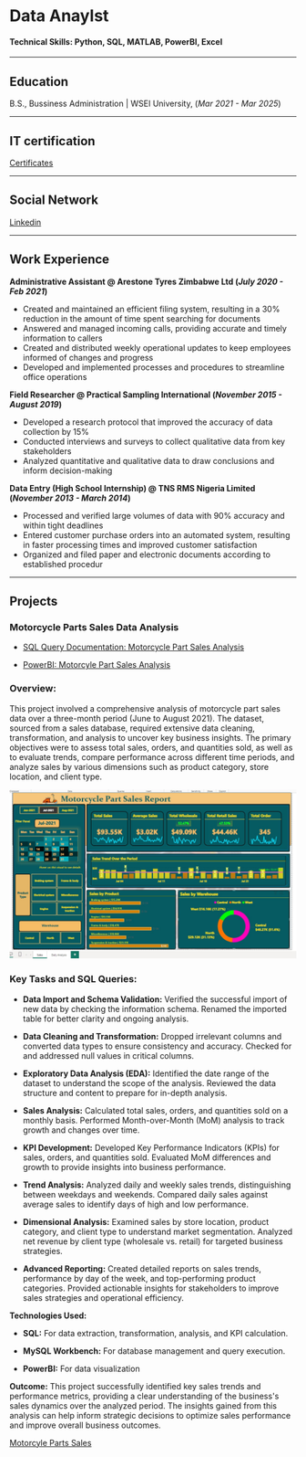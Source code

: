 # Data Anaylst

#### Technical Skills: Python, SQL, MATLAB, PowerBI, Excel

---
## Education

B.S., Bussiness Administration | WSEI University, (_Mar 2021 - Mar 2025_)	

---
## IT certification

[Certificates](https://github.com/Bensha93/portfolio/tree/main/Certificates)

---
## Social Network

[Linkedin](www.linkedin.com/in/adewole-oyediran-6204a2263)

---
## Work Experience


**Administrative Assistant @ Arestone Tyres Zimbabwe Ltd (_July 2020 - Feb 2021_)**
- Created and maintained an efficient filing system, resulting in a 30% reduction in the amount of time
spent searching for documents
- Answered and managed incoming calls, providing accurate and timely information to callers
- Created and distributed weekly operational updates to keep employees informed of changes and progress
- Developed and implemented processes and procedures to streamline office operations


**Field Researcher @ Practical Sampling International (_November 2015 - August 2019_)**
- Developed a research protocol that improved the accuracy of data collection by 15%
- Conducted interviews and surveys to collect qualitative data from key stakeholders
- Analyzed quantitative and qualitative data to draw conclusions and inform decision-making

**Data Entry (High School Internship) @ TNS RMS Nigeria Limited (_November 2013 - March 2014_)**
- Processed and verified large volumes of data with 90% accuracy and within tight deadlines
- Entered customer purchase orders into an automated system, resulting in faster processing times and
improved customer satisfaction
- Organized and filed paper and electronic documents according to established procedur


---

## Projects
### Motorcycle Parts Sales Data Analysis

- [SQL Query Documentation: Motorcycle Part Sales Analysis](https://github.com/Bensha93/portfolio/blob/main/SQL%20Query%20Documentation_%20Motorcycle%20_Part%20Sales%20Analysis.pdf)

- [PowerBI: Motorcyle Part Sales Analysis](https://github.com/Bensha93/portfolio/blob/main/Motorcycle_Part_Sales_PowerBI.pbix)

### Overview:
This project involved a comprehensive analysis of motorcycle part sales data over a three-month period (June to August 2021). The dataset, sourced from a sales database, required extensive data cleaning, transformation, and analysis to uncover key business insights. The primary objectives were to assess total sales, orders, and quantities sold, as well as to evaluate trends, compare performance across different time periods, and analyze sales by various dimensions such as product category, store location, and client type.

 ![Motorcycle Part](assest/PowerBI_pro.jpg)

### Key Tasks and SQL Queries:

- **Data Import and Schema Validation:**
Verified the successful import of new data by checking the information schema.
Renamed the imported table for better clarity and ongoing analysis.

- **Data Cleaning and Transformation:**
Dropped irrelevant columns and converted data types to ensure consistency and accuracy.
Checked for and addressed null values in critical columns.

- **Exploratory Data Analysis (EDA):**
Identified the date range of the dataset to understand the scope of the analysis.
Reviewed the data structure and content to prepare for in-depth analysis.

- **Sales Analysis:**
Calculated total sales, orders, and quantities sold on a monthly basis.
Performed Month-over-Month (MoM) analysis to track growth and changes over time.

- **KPI Development:**
Developed Key Performance Indicators (KPIs) for sales, orders, and quantities sold.
Evaluated MoM differences and growth to provide insights into business performance.

- **Trend Analysis:**
Analyzed daily and weekly sales trends, distinguishing between weekdays and weekends.
Compared daily sales against average sales to identify days of high and low performance.

- **Dimensional Analysis:**
Examined sales by store location, product category, and client type to understand market segmentation.
Analyzed net revenue by client type (wholesale vs. retail) for targeted business strategies.

- **Advanced Reporting:**
Created detailed reports on sales trends, performance by day of the week, and top-performing product categories.
Provided actionable insights for stakeholders to improve sales strategies and operational efficiency.

**Technologies Used:**
  
-  **SQL:** For data extraction, transformation, analysis, and KPI calculation.
  
-  **MySQL Workbench:** For database management and query execution.

-  **PowerBI:** For data visualization

**Outcome:**
This project successfully identified key sales trends and performance metrics, providing a clear understanding of the business's sales dynamics over the analyzed period. The insights gained from this analysis can help inform strategic decisions to optimize sales performance and improve overall business outcomes.


[Motorcyle Parts Sales](https://github.com/Bensha93/portfolio/blob/main/SQL%20Query%20Documentation_%20Motorcycle%20_Part%20Sales%20Analysis.pdf)

